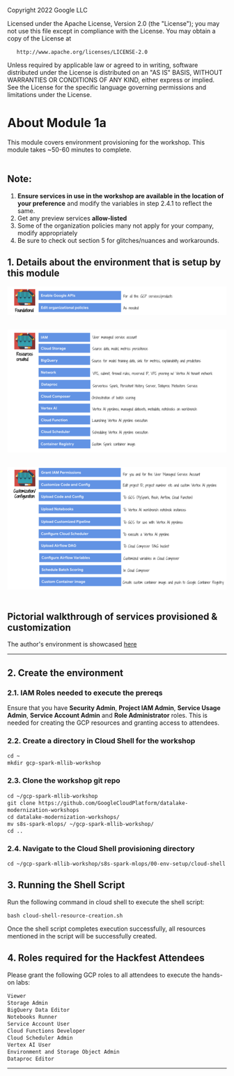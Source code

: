<!---->
  Copyright 2022 Google LLC
 
  Licensed under the Apache License, Version 2.0 (the "License");
  you may not use this file except in compliance with the License.
  You may obtain a copy of the License at
 
       http://www.apache.org/licenses/LICENSE-2.0
 
  Unless required by applicable law or agreed to in writing, software
  distributed under the License is distributed on an "AS IS" BASIS,
  WITHOUT WARRANTIES OR CONDITIONS OF ANY KIND, either express or implied.
  See the License for the specific language governing permissions and
  limitations under the License.
 <!---->

# About Module 1a

This module covers environment provisioning for the workshop. This module takes ~50-60 minutes to complete.
<br><br>
## Note:
1. **Ensure services in use in the workshop are available in the location of your preference** and modify the variables in step 2.4.1 to reflect the same.
2. Get any preview services **allow-listed**
3. Some of the organization policies many not apply for your company, modify appropriately
4. Be sure to check out section 5 for glitches/nuances and workarounds.

## 1. Details about the environment that is setup by this module

![PICT1](../06-images/module-1-pictorial-01.png)
<br><br>

![PICT2](../06-images/module-1-pictorial-02.png)
<br><br>

![PICT3](../06-images/module-1-pictorial-03.png)
<br><br>

## Pictorial walkthrough of services provisioned & customization
The author's environment is showcased [here](../05-lab-guide/Services-Created.md)

<hr>

## 2. Create the environment

### 2.1. IAM Roles needed to execute the prereqs
Ensure that you have **Security Admin**, **Project IAM Admin**, **Service Usage Admin**, **Service Account Admin** and **Role Administrator** roles. This is needed for creating the GCP resources and granting access to attendees.


### 2.2. Create a directory in Cloud Shell for the workshop
```
cd ~
mkdir gcp-spark-mllib-workshop
```

### 2.3. Clone the workshop git repo

```
cd ~/gcp-spark-mllib-workshop
git clone https://github.com/GoogleCloudPlatform/datalake-modernization-workshops
cd datalake-modernization-workshops/
mv s8s-spark-mlops/ ~/gcp-spark-mllib-workshop/
cd ..
```

### 2.4. Navigate to the Cloud Shell provisioning directory
```
cd ~/gcp-spark-mllib-workshop/s8s-spark-mlops/00-env-setup/cloud-shell
```

## 3. Running the Shell Script

Run the following command in cloud shell to execute the shell script: <br>

```
bash cloud-shell-resource-creation.sh
```

Once the shell script completes execution successfully, all resources mentioned in the script will be successfully created.

## 4. Roles required for the Hackfest Attendees

Please grant the following GCP roles to all attendees to execute the hands-on labs:<br>

```
Viewer
Storage Admin
BigQuery Data Editor
Notebooks Runner
Service Account User
Cloud Functions Developer
Cloud Scheduler Admin
Vertex AI User
Environment and Storage Object Admin
Dataproc Editor
```

<hr>

